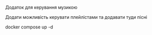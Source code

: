 Додаток для керування музикою

Додати можливість керувати плейлістами та додавати туди пісні

docker compose up -d
